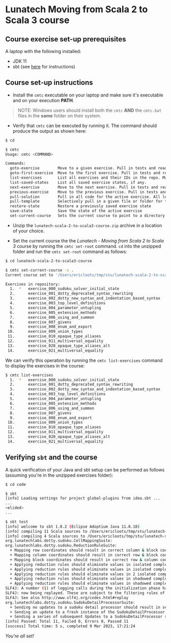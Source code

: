 # Lunatech Moving from Scala 2 to Scala 3 course

## Course exercise set-up prerequisites

A laptop with the following installed:

- JDK 11
- sbt (see [here](https://www.scala-sbt.org/1.x/docs/Setup.html) for instructions) 

## Course set-up instructions

- Install the `cmtc` executable on your laptop and make sure it's executable and
  on your execution **PATH**.

> NOTE: Windows users should install both the `cmtc` **AND** the `cmtc.bat` files
  in the **same** folder on their system.

- Verify that `cmtc` can be executed by running it. The command should produce the
  output as shown here:

```bash
$ cd

$ cmtc
Usage: cmtc <COMMAND>

Commands:
  goto-exercise        Move to a given exercise. Pull in tests and readme files for that exercise
  goto-first-exercise  Move to the first exercise. Pull in tests and readme files for that exercise
  list-exercises       List all exercises and their IDs in the repo. Mark the active exercise with a star
  list-saved-states    List all saved exercise states, if any.
  next-exercise        Move to the next exercise. Pull in tests and readme files for that exercise
  previous-exercise    Move to the previous exercise. Pull in tests and readme files for that exercise
  pull-solution        Pull in all code for the active exercise. All local changes are discarded
  pull-template        Selectively pull in a given file or folder for the active exercise
  restore-state        Restore a previously saved exercise state
  save-state           Save the state of the active exercise
  set-current-course   Sets the current course to point to a directory
```

- Unzip the `lunatech-scala-2-to-scala3-course.zip` archive in a location of your choice.

- Set the current course the the *Lunatech - Moving from Scala 2 to Scala 3* course by running the
  `cmtc set-root` command. `cd` into the unzipped folder and run the `cmtc set-root` command
  as follows:

```bash
$ cd lunatech-scala-2-to-scala3-course

$ cmtc set-current-course -s .
Current course set to '/Users/ericloots/tmp/stu/lunatech-scala-2-to-scala3-course/.'

Exercises in repository:
  1.  *   exercise_000_sudoku_solver_initial_state
  2.      exercise_001_dotty_deprecated_syntax_rewriting
  3.      exercise_002_dotty_new_syntax_and_indentation_based_syntax
  4.      exercise_003_top_level_definitions
  5.      exercise_004_parameter_untupling
  6.      exercise_005_extension_methods
  7.      exercise_006_using_and_summon
  8.      exercise_007_givens
  9.      exercise_008_enum_and_export
 10.      exercise_009_union_types
 11.      exercise_010_opaque_type_aliases
 12.      exercise_011_multiversal_equality
 13.      exercise_020_opaque_type_aliases_alt
 14.      exercise_021_multiversal_equality
```

We can verify this operation by running the `cmtc list-exercises` command to display
the exercises in the course:

```bash
$ cmtc list-exercises
  1.  *   exercise_000_sudoku_solver_initial_state
  2.      exercise_001_dotty_deprecated_syntax_rewriting
  3.      exercise_002_dotty_new_syntax_and_indentation_based_syntax
  4.      exercise_003_top_level_definitions
  5.      exercise_004_parameter_untupling
  6.      exercise_005_extension_methods
  7.      exercise_006_using_and_summon
  8.      exercise_007_givens
  9.      exercise_008_enum_and_export
 10.      exercise_009_union_types
 11.      exercise_010_opaque_type_aliases
 12.      exercise_011_multiversal_equality
 13.      exercise_020_opaque_type_aliases_alt
 14.      exercise_021_multiversal_equality
```

## Verifying `sbt` and the course

A quick verification of your Java and sbt setup can be performed as follows
(assuming you're in the unzipped exercises folder):



```bash
$ cd code

$ sbt
[info] Loading settings for project global-plugins from idea.sbt ...
...
<elided>
...

$ sbt test
[info] welcome to sbt 1.8.2 (Eclipse Adoptium Java 11.0.18)
[info] compiling 11 Scala sources to /Users/ericloots/tmp/stu/lunatech-scala-2-to-scala3-course/code/target/scala-2.13/classes ...
[info] compiling 4 Scala sources to /Users/ericloots/tmp/stu/lunatech-scala-2-to-scala3-course/code/target/scala-2.13/test-classes ...
org.lunatechlabs.dotty.sudoku.CellMappingSuite:
org.lunatechlabs.dotty.sudoku.ReductionRuleSuite:
  + Mapping row coordinates should result in correct column & block coordinates 0.021s
  + Mapping column coordinates should result in correct row & block coordinates 0.001s
  + Mapping block coordinates should result in correct row & column coordinates 0.001s
  + Applying reduction rules should eliminate values in isolated complete sets from occurrences in other cells (First reduction rule) 0.047s
  + Applying reduction rules should eliminate values in isolated complete sets of 5 values from occurrences in other cells (First reduction rule) 0.001s
  + Applying reduction rules should eliminate values in 2 isolated complete sets of 3 values from occurrences in other cells (First reduction rule) 0.001s
  + Applying reduction rules should eliminate values in shadowed complete sets from occurrences in same cells (Second reduction rule) 0.002s
  + Applying reduction rules should eliminate values in shadowed complete (6 value) sets from occurrences in same cells (Second reduction rule) 0.0s
SLF4J: A number (1) of logging calls during the initialization phase have been intercepted and are
SLF4J: now being replayed. These are subject to the filtering rules of the underlying logging system.
SLF4J: See also http://www.slf4j.org/codes.html#replay
org.lunatechlabs.dotty.sudoku.SudokuDetailProcessorSuite:
  + Sending no updates to a sudoku detail processor should result in sending a SudokuDetailUnchanged messsage 0.007s
  + Sending an update to a fresh instance of the SudokuDetailProcessor that sets one cell to a single value should result in sending an update that reflects this update 0.002s
  + Sending a series of subsequent Updates to a SudokuDetailProcessor should result in sending updates and ultimately return no changes 0.003s
[info] Passed: Total 11, Failed 0, Errors 0, Passed 11
[success] Total time: 5 s, completed 9 Mar 2023, 17:21:24
```

*You're all set!*

